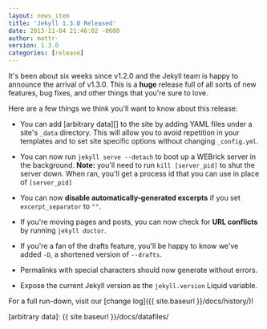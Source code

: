 ```yaml
---
layout: news_item
title: 'Jekyll 1.3.0 Released'
date: 2013-11-04 21:46:02 -0600
author: mattr-
version: 1.3.0
categories: [release]
---
```


It's been about six weeks since v1.2.0 and the Jekyll team is happy to
announce the arrival of v1.3.0. This is a **huge** release full of all
sorts of new features, bug fixes, and other things that you're sure to
love.

Here are a few things we think you'll want to know about this release:

* You can add [arbitrary data][] to the site by adding YAML files under a
  site's `_data` directory. This will allow you to avoid
  repetition in your templates and to set site specific options without
  changing `_config.yml`.

* You can now run `jekyll serve --detach` to boot up a WEBrick server in the
  background. **Note:** you'll need to run `kill [server_pid]` to shut
  the server down. When ran, you'll get a process id that you can use in
  place of `[server_pid]`

* You can now **disable automatically-generated excerpts** if you set
  `excerpt_separator` to `""`.

* If you're moving pages and posts, you can now check for **URL
  conflicts** by running `jekyll doctor`.

* If you're a fan of the drafts feature, you'll be happy to know we've
  added `-D`, a shortened version of `--drafts`.

* Permalinks with special characters should now generate without errors.

* Expose the current Jekyll version as the `jekyll.version` Liquid
  variable.

For a full run-down, visit our [change log]({{ site.baseurl }}/docs/history/)!

[arbitrary data]: {{ site.baseurl }}/docs/datafiles/
